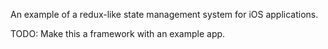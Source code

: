 An example of a redux-like state management system for iOS applications.

TODO: Make this a framework with an example app.
